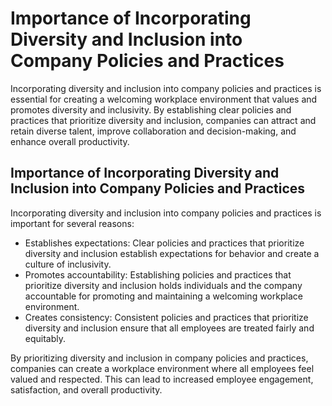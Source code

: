 Importance of Incorporating Diversity and Inclusion into Company Policies and Practices
=============================================================================================================================================================================

Incorporating diversity and inclusion into company policies and practices is essential for creating a welcoming workplace environment that values and promotes diversity and inclusivity. By establishing clear policies and practices that prioritize diversity and inclusion, companies can attract and retain diverse talent, improve collaboration and decision-making, and enhance overall productivity.

Importance of Incorporating Diversity and Inclusion into Company Policies and Practices
---------------------------------------------------------------------------------------

Incorporating diversity and inclusion into company policies and practices is important for several reasons:

* Establishes expectations: Clear policies and practices that prioritize diversity and inclusion establish expectations for behavior and create a culture of inclusivity.
* Promotes accountability: Establishing policies and practices that prioritize diversity and inclusion holds individuals and the company accountable for promoting and maintaining a welcoming workplace environment.
* Creates consistency: Consistent policies and practices that prioritize diversity and inclusion ensure that all employees are treated fairly and equitably.

By prioritizing diversity and inclusion in company policies and practices, companies can create a workplace environment where all employees feel valued and respected. This can lead to increased employee engagement, satisfaction, and overall productivity.
